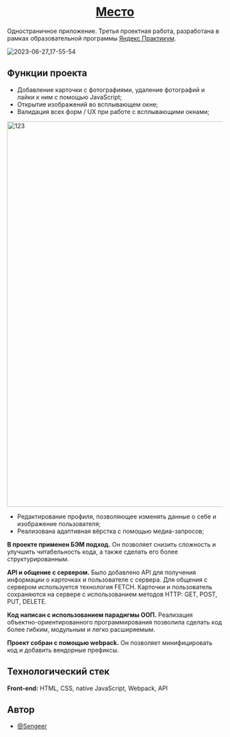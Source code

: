 <h1 align="center"><a href="https://sengeer.github.io/mesto/" target="_blank">Место</a></h1>

Одностраничное приложение. Третья проектная работа, разработана в рамках образовательной программы [Яндекс Практикум](https://practicum.yandex.ru/).

![2023-06-27_17-55-54](https://github.com/Sengeer/mesto/assets/63221404/0bfb38e3-5c9b-4fb8-8e76-0d2fa101ead6)


## Функции проекта

- Добавление карточки с фотографиями, удаление фотографий и лайки к ним с помощью JavaScript;
- Открытие изображений во всплывающем окне;
- Валидация всех форм / UX при работе с всплывающими окнами;
<img width="898" alt="123" src="https://github.com/Sengeer/mesto/assets/63221404/9ce2511a-5a50-4ccc-9acf-b387057c423a">

- Редактирование профиля, позволяющее изменять данные о себе и изображение пользователя;
- Реализована адаптивная вёрстка с помощью медиа-запросов;

**В проекте применен БЭМ подход.** Он позволяет снизить сложность и улучшить читабельность кода, а также сделать его более структурированным.

**API и общение с сервером.** Было добавлено API для получения информации о карточках и пользователе с сервера. Для общения с сервером используется технология FETCH. Карточки и пользователь сохраняются на сервере с использованием методов HTTP: GET, POST, PUT, DELETE.

**Код написан с использованием парадигмы ООП.** Реализация объектно-ориентированного программирования позволила сделать код более гибким, модульным и легко расширяемым.

**Проект собран с помощью webpack.** Он позволяет минифицировать код и добавить вендорные префиксы.
## Технологический стек

**Front-end:** HTML, CSS, native JavaScript, Webpack, API



## Автор

- [@Sengeer](https://vk.com/sergey.polenov/)

